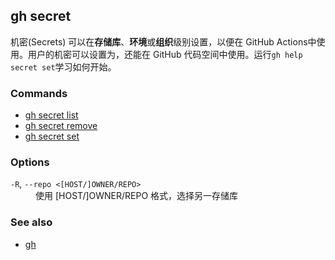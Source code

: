 ## gh secret

机密(Secrets) 可以在**存储库**、**环境**或**组织**级别设置，以便在 GitHub Actions中使用。用户的机密可以设置为，还能在 GitHub 代码空间中使用。运行`gh help secret set`学习如何开始。

### Commands

- [gh secret list](./gh_secret_list.zh.md)
- [gh secret remove](./gh_secret_remove.zh.md)
- [gh secret set](./gh_secret_set.zh.md)

### Options

<dl class="flags">
	<dt><code>-R</code>, <code>--repo &lt;[HOST/]OWNER/REPO&gt;</code></dt>
	<dd>使用 [HOST/]OWNER/REPO 格式，选择另一存储库</dd>
</dl>

### See also

- [gh](./gh.zh.md)
